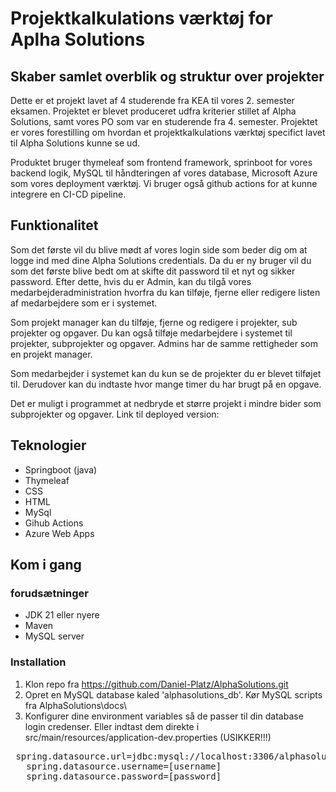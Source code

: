 # Projektkalkulations værktøj for Aplha Solutions

## Skaber samlet overblik og struktur over projekter

Dette er et projekt lavet af 4 studerende fra KEA til vores 2. semester eksamen. Projektet er blevet produceret udfra
kriterier stillet af Alpha Solutions, samt vores PO som var en studerende fra 4. semester.
Projektet er vores forestilling om hvordan et projektkalkulations værktøj specifict lavet til Alpha Solutions kunne se
ud.

Produktet bruger thymeleaf som frontend framework, sprinboot for vores backend logik, MySQL til håndteringen af vores
database, Microsoft Azure som vores deployment værktøj. Vi bruger også github actions for at kunne integrere en CI-CD
pipeline.

## Funktionalitet

Som det første vil du blive mødt af vores login side som beder dig om at logge ind med dine Alpha Solutions credentials.
Da du er ny bruger vil du som det første blive bedt om at skifte dit password til et nyt og sikker password.
Efter dette, hvis du er Admin, kan du tilgå vores medarbejderadministration hvorfra du kan tilføje, fjerne eller
redigere
listen af medarbejdere som er i systemet.

Som projekt manager kan du tilføje, fjerne og redigere i projekter, sub projekter og opgaver. Du kan også tilføje
medarbejdere i systemet til projekter, subprojekter og opgaver. Admins har de samme rettigheder som en projekt manager.

Som medarbejder i systemet kan du kun se de projekter du er blevet tilføjet til. Derudover kan du indtaste hvor mange
timer du har brugt på en opgave.

Det er muligt i programmet at nedbryde et større projekt i mindre bider som subprojekter og opgaver.
Link til deployed version:

## Teknologier

* Springboot (java)
* Thymeleaf
* CSS
* HTML
* MySql
* Gihub Actions
* Azure Web Apps

## Kom i gang

### forudsætninger

* JDK 21 eller nyere
* Maven
* MySQL server

### Installation

1. Klon repo fra https://github.com/Daniel-Platz/AlphaSolutions.git
2. Opret en MySQL database kaled 'alphasolutions_db'. Kør MySQL scripts fra AlphaSolutions\docs\
3. Konfigurer dine environment variables så de passer til din database login credenser. Eller indtast dem direkte i
   src/main/resources/application-dev.properties (USIKKER!!!)

<pre> spring.datasource.url=jdbc:mysql://localhost:3306/alphasolution_db [indsæt evt. deployed database]
   spring.datasource.username=[username]
   spring.datasource.password=[password] </pre>
